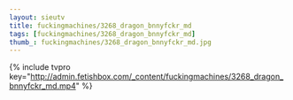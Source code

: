 ```yaml
--- 
layout: sieutv
title: fuckingmachines/3268_dragon_bnnyfckr_md
tags: [fuckingmachines/3268_dragon_bnnyfckr_md]
thumb_: fuckingmachines/3268_dragon_bnnyfckr_md.jpg
---
```

{% include tvpro key="http://admin.fetishbox.com/_content/fuckingmachines/3268_dragon_bnnyfckr_md.mp4" %} 
